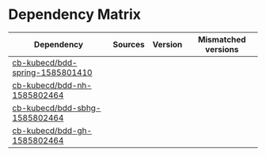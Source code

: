 # Dependency Matrix

Dependency | Sources | Version | Mismatched versions
---------- | ------- | ------- | -------------------
[cb-kubecd/bdd-spring-1585801410](https://github.com/cb-kubecd/bdd-spring-1585801410.git) |  | []() | 
[cb-kubecd/bdd-nh-1585802464](https://github.com/cb-kubecd/bdd-nh-1585802464.git) |  | []() | 
[cb-kubecd/bdd-sbhg-1585802464](https://github.com/cb-kubecd/bdd-sbhg-1585802464.git) |  | []() | 
[cb-kubecd/bdd-gh-1585802464](https://github.com/cb-kubecd/bdd-gh-1585802464.git) |  | []() | 
